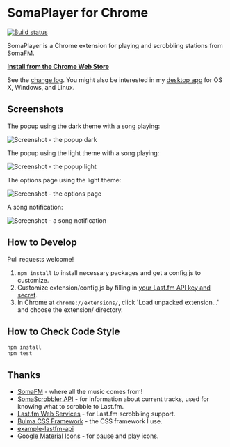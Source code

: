 # SomaPlayer for Chrome

[![Build status](https://travis-ci.org/cheshire137/soma-chrome.svg?branch=master)](https://travis-ci.org/cheshire137/soma-chrome)

SomaPlayer is a Chrome extension for playing and scrobbling stations from [SomaFM](http://somafm.com).

**[Install from the Chrome Web Store](https://chrome.google.com/webstore/detail/somaplayer/dpcghdgbhjkihgnnbojldhjmcbieofgo?hl=en&gl=US&authuser=1)**

See the [change log](CHANGELOG.md). You might also be interested in my [desktop app](https://github.com/cheshire137/huxleyfm) for OS X, Windows, and Linux.

## Screenshots

The popup using the dark theme with a song playing:

![Screenshot - the popup dark](https://raw.githubusercontent.com/cheshire137/soma-chrome/master/screenshots/popup-dark.png)

The popup using the light theme with a song playing:

![Screenshot - the popup light](https://raw.githubusercontent.com/cheshire137/soma-chrome/master/screenshots/popup-light.png)

The options page using the light theme:

![Screenshot - the options page](https://raw.githubusercontent.com/cheshire137/soma-chrome/master/screenshots/options-light.png)

A song notification:

![Screenshot - a song notification](https://raw.githubusercontent.com/cheshire137/soma-chrome/master/screenshots/notification.png)

## How to Develop

Pull requests welcome!

1. `npm install` to install necessary packages and get a config.js to customize.
1. Customize extension/config.js by filling in [your Last.fm API key and secret](http://www.last.fm/api/accounts).
1. In Chrome at `chrome://extensions/`, click 'Load unpacked extension...' and choose the extension/ directory.

## How to Check Code Style

    npm install
    npm test

## Thanks

- [SomaFM](http://somafm.com/) - where all the music comes from!
- [SomaScrobbler API](http://api.somascrobbler.com/) - for information about current tracks, used for knowing what to scrobble to Last.fm.
- [Last.fm Web Services](http://www.last.fm/api) - for Last.fm scrobbling support.
- [Bulma CSS Framework](http://bulma.io/) - the CSS framework I use.
- [example-lastfm-api](https://github.com/soundsuggest/example-lastfm-api)
- [Google Material Icons](https://design.google.com/icons/) - for pause and play icons.
